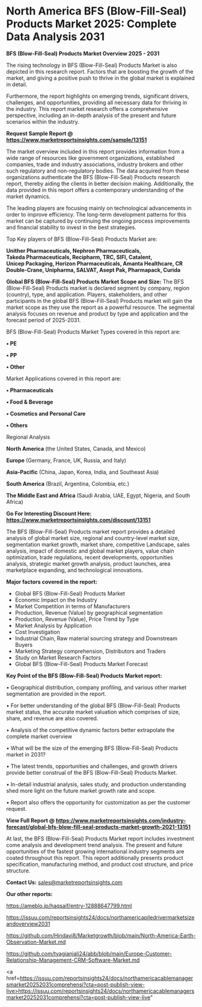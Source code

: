 # North America BFS (Blow-Fill-Seal) Products Market 2025: Complete Data Analysis 2031

<Strong> BFS (Blow-Fill-Seal) Products Market Overview 2025 - 2031</strong>

The rising technology in BFS (Blow-Fill-Seal) Products Market is also depicted in this research report. Factors that are boosting the growth of the market, and giving a positive push to thrive in the global market is explained in detail.

Furthermore, the report highlights on emerging trends, significant drivers, challenges, and opportunities, providing all necessary data for thriving in the industry. This report market research offers a comprehensive perspective, including an in-depth analysis of the present and future scenarios within the industry.

<strong>Request Sample Report @ <a href=https://www.marketreportsinsights.com/sample/13151>https://www.marketreportsinsights.com/sample/13151</a></strong>

The market overview included in this report provides information from a wide range of resources like government organizations, established companies, trade and industry associations, industry brokers and other such regulatory and non-regulatory bodies. The data acquired from these organizations authenticate the BFS (Blow-Fill-Seal) Products research report, thereby aiding the clients in better decision making. Additionally, the data provided in this report offers a contemporary understanding of the market dynamics.

The leading players are focusing mainly on technological advancements in order to improve efficiency. The long-term development patterns for this market can be captured by continuing the ongoing process improvements and financial stability to invest in the best strategies.

Top Key players of BFS (Blow-Fill-Seal) Products Market are:

<strong>Unither Pharmaceuticals, Nephron Pharmaceuticals, Takeda Pharmaceuticals, Recipharm, TRC, SIFI, Catalent, Unicep Packaging, Horizon Pharmaceuticals, Amanta Healthcare, CR Double-Crane, Unipharma, SALVAT, Asept Pak, Pharmapack, Curida</strong>

<strong><b>Global BFS (Blow-Fill-Seal) Products Market Scope and Size:</b></strong>
The BFS (Blow-Fill-Seal) Products market is declared segment by company, region (country), type, and application. Players, stakeholders, and other participants in the global BFS (Blow-Fill-Seal) Products market will gain the market scope as they use the report as a powerful resource. The segmental analysis focuses on revenue and product by type and application and the forecast period of 2025-2031.

BFS (Blow-Fill-Seal) Products Market Types covered in this report are:

<strong>• PE

• PP

• Other</strong>

Market Applications covered in this report are:

<strong>• Pharmaceuticals

• Food & Beverage

• Cosmetics and Personal Care

• Others</strong> 

Regional Analysis

<strong>North America</strong> (the United States, Canada, and Mexico)

<strong>Europe</strong> (Germany, France, UK, Russia, and Italy)

<strong>Asia-Pacific</strong> (China, Japan, Korea, India, and Southeast Asia)

<strong>South America</strong> (Brazil, Argentina, Colombia, etc.)

<strong>The Middle East and Africa</strong> (Saudi Arabia, UAE, Egypt, Nigeria, and South Africa)

<strong>Go For Interesting Discount Here: <a href=https://www.marketreportsinsights.com/discount/13151>https://www.marketreportsinsights.com/discount/13151</a></strong>

The BFS (Blow-Fill-Seal) Products market report provides a detailed analysis of global market size, regional and country-level market size, segmentation market growth, market share, competitive Landscape, sales analysis, impact of domestic and global market players, value chain optimization, trade regulations, recent developments, opportunities analysis, strategic market growth analysis, product launches, area marketplace expanding, and technological innovations.

<strong><b>Major factors covered in the report:</b></strong>
<ul>
  <li>Global BFS (Blow-Fill-Seal) Products Market </li>
  <li>Economic Impact on the Industry</li>
  <li>Market Competition in terms of Manufacturers</li>
  <li>Production, Revenue (Value) by geographical segmentation</li>
  <li>Production, Revenue (Value), Price Trend by Type</li>
  <li>Market Analysis by Application</li>
  <li>Cost Investigation</li>
  <li>Industrial Chain, Raw material sourcing strategy and Downstream Buyers</li>
  <li>Marketing Strategy comprehension, Distributors and Traders</li>
  <li>Study on Market Research Factors</li>
  <li>Global BFS (Blow-Fill-Seal) Products Market Forecast</li>
</ul>

<strong><b>Key Point of the BFS (Blow-Fill-Seal) Products Market report:</b></strong>

• Geographical distribution, company profiling, and various other market segmentation are provided in the report.

• For better understanding of the global BFS (Blow-Fill-Seal) Products market status, the accurate market valuation which comprises of size, share, and revenue are also covered.

• Analysis of the competitive dynamic factors better extrapolate the complete market overview

• What will be the size of the emerging BFS (Blow-Fill-Seal) Products market in 2031?

• The latest trends, opportunities and challenges, and growth drivers provide better construal of the BFS (Blow-Fill-Seal) Products Market.

• In-detail industrial analysis, sales study, and production understanding shed more light on the future market growth rate and scope.

• Report also offers the opportunity for customization as per the customer request.

<strong><b>View Full Report @ <a href=https://www.marketreportsinsights.com/industry-forecast/global-bfs-blow-fill-seal-products-market-growth-2021-13151>https://www.marketreportsinsights.com/industry-forecast/global-bfs-blow-fill-seal-products-market-growth-2021-13151</a></b></strong>


At last, the BFS (Blow-Fill-Seal) Products Market report includes investment come analysis and development trend analysis. The present and future opportunities of the fastest growing international industry segments are coated throughout this report. This report additionally presents product specification, manufacturing method, and product cost structure, and price structure.

<strong>Contact Us:</strong>
sales@marketreportsinsights.com

<strong>Our other reports:</strong>

<a href=https://ameblo.jp/haqsaif/entry-12888647799.html>https://ameblo.jp/haqsaif/entry-12888647799.html</a>

<a href=https://issuu.com/reportsinsights24/docs/northamericapiledrivermarketsizeandoverview2031>https://issuu.com/reportsinsights24/docs/northamericapiledrivermarketsizeandoverview2031</a>

<a href=https://github.com/Hindavi8/Marketgrowth/blob/main/North-America-Earth-Observation-Market.md>https://github.com/Hindavi8/Marketgrowth/blob/main/North-America-Earth-Observation-Market.md</a>

<a href=https://github.com/tyagianjali24/abb/blob/main/Europe-Customer-Relationship-Management-CRM-Software-Market.md>https://github.com/tyagianjali24/abb/blob/main/Europe-Customer-Relationship-Management-CRM-Software-Market.md</a>

<a href=https://issuu.com/reportsinsights24/docs/northamericacablemanagersmarket20252031comprehensi?cta=post-publish-view-live>https://issuu.com/reportsinsights24/docs/northamericacablemanagersmarket20252031comprehensi?cta=post-publish-view-live</a>"
